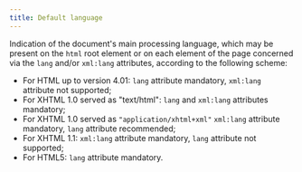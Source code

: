```yaml
---
title: Default language
---
```


Indication of the document's main processing language, which may be present on the `html` root element or on each element of the page concerned via the `lang` and/or `xml:lang` attributes, according to the following scheme:

- For HTML up to version 4.01: `lang` attribute mandatory, `xml:lang` attribute not supported;
- For XHTML 1.0 served as "text/html": `lang` and `xml:lang` attributes mandatory;
- For XHTML 1.0 served as `"application/xhtml+xml"` `xml:lang` attribute mandatory, `lang` attribute recommended;
- For XHTML 1.1: `xml:lang` attribute mandatory, `lang` attribute not supported;
- For HTML5: `lang` attribute mandatory.
